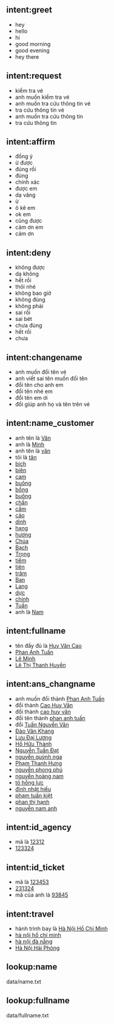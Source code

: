 ## intent:greet
- hey
- hello
- hi
- good morning
- good evening
- hey there

## intent:request
- kiểm tra vé
- anh muốn kiểm tra vé
- anh muốn tra cứu thông tin vé
- tra cứu thông tin vé
- anh muốn tra cứu thông tin
- tra cứu thông tin
## intent:affirm
- đồng ý
- ừ được
- đúng rồi
- đúng
- chính xác
- được em
- dạ vâng
- ừ
- ô kê em
- ok em
- cũng được
- cảm ơn em
- cảm ơn
## intent:deny
- không được
- dạ không
- hết rồi
- thôi nhé
- không bao giờ
- không đúng
- không phải
- sai rồi
- sai bét 
- chưa đúng
- hết rồi
- chưa
## intent:changename
- anh muốn đổi tên vé
- anh viết sai tên muốn đổi tên
- đổi tên cho anh em
- đổi tên nhé em
- đổi tên em ơi
- đổi giúp anh họ và tên trên vé
## intent:name_customer
- anh tên là [Văn](name)
- anh là [Minh](name)
- anh tên là [văn](name)
- tôi là [tân](name)
- [bích](name)
- [biên](name)
- [cam](name)
- [buông](name)
- [bồng](name)
- [buông](name)
- [chấn](name)
- [cầm](name)
- [cảo](name)
- [dinh](name)
- [hạng](name)
- [hương](name)
- [Chúa](name)
- [Bạch](name)
- [Trọng](name)
- [tiềm](name)
- [tiên](name)
- [trâm](name)
- [Ban](name)
- [Lang](name)
- [dực](name)
- [chính](name)
- [Tuấn](name)
- anh là [Nam](name)
## intent:fullname
- tên đầy đủ là [Huy Văn Cao](fullname)
- [Phan Anh Tuấn](fullname)
- [Lê Minh](fullname)
- [Lê Thị Thanh Huyền](fullname)
## intent:ans_changname
- anh muốn đổi thành [Phan Anh Tuấn](fullname)
- đổi thành [Cao Huy Văn](fullname)
- đổi thành [cao huy văn](fullname)
- đổi tên thành [phan anh tuấn](fullname)
- đổi [Tuấn Nguyễn Văn](fullname)
- [Đào Văn Khang](fullname)
- [Lưu Đại Lương](fullname)
- [Hồ Hữu Thành](fullname)
- [Nguyễn Tuấn Đạt](fullname)
- [nguyễn quỳnh nga](fullname)
- [Phạm Thanh Hưng](fullname)
- [nguyễn phong phú](fullname)
- [nguyễn hoàng nam](fullname)
- [tô hồng lực](fullname)
- [đinh nhật hiếu](fullname)
- [phạm tuấn kiệt](fullname)
- [phan thị hạnh](fullname)
- [nguyễn nam anh](fullname)
## intent:id_agency
- mã là [12312](idticket)
- [123324](idticket)
## intent:id_ticket
- mã là [123453](idticket)
- [231324](idticket)
- mã của anh là [93845](idticket)
## intent:travel
- hành trình bay là [Hà Nội Hồ Chí Minh](travel)
- [hà nội hồ chí minh](travel)
- [hà nội đà nẵng](travel)
- [Hà Nội Hải Phòng](travel)
## lookup:name
data/name.txt
## lookup:fullname
data/fullname.txt